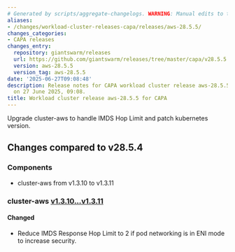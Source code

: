 ```yaml
---
# Generated by scripts/aggregate-changelogs. WARNING: Manual edits to this files will be overwritten.
aliases:
- /changes/workload-cluster-releases-capa/releases/aws-28.5.5/
changes_categories:
- CAPA releases
changes_entry:
  repository: giantswarm/releases
  url: https://github.com/giantswarm/releases/tree/master/capa/v28.5.5
  version: aws-28.5.5
  version_tag: aws-28.5.5
date: '2025-06-27T09:08:48'
description: Release notes for CAPA workload cluster release aws-28.5.5, published
  on 27 June 2025, 09:08.
title: Workload cluster release aws-28.5.5 for CAPA
---
```


Upgrade cluster-aws to handle IMDS Hop Limit and patch kubernetes version.

## Changes compared to v28.5.4

### Components

- cluster-aws from v1.3.10 to v1.3.11

### cluster-aws [v1.3.10...v1.3.11](https://github.com/giantswarm/cluster-aws/compare/v1.3.10...v1.3.11)

#### Changed

- Reduce IMDS Response Hop Limit to 2 if pod networking is in ENI mode to increase security.
